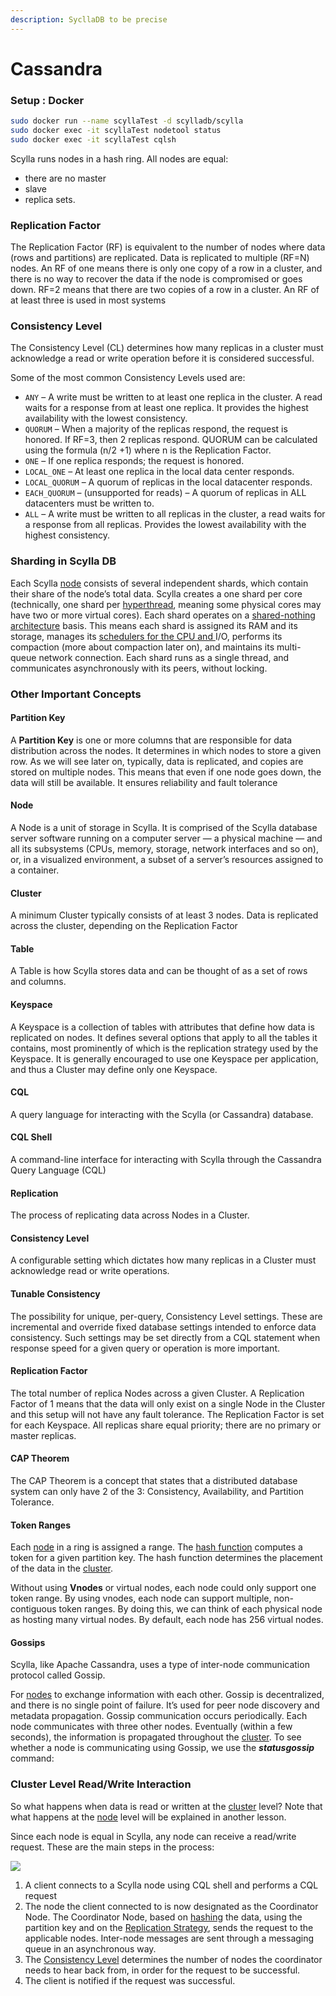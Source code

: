 ```yaml
---
description: SycllaDB to be precise
---
```


# Cassandra

### Setup : Docker

```bash
sudo docker run --name scyllaTest -d scylladb/scylla
sudo docker exec -it scyllaTest nodetool status
sudo docker exec -it scyllaTest cqlsh
```

Scylla runs nodes in a hash ring. All nodes are equal:

* there are no master
* slave
* replica sets.

### Replication Factor

The Replication Factor (RF) is equivalent to the number of nodes where data (rows and partitions) are replicated. Data is replicated to multiple (RF=N) nodes. An RF of one means there is only one copy of a row in a cluster, and there is no way to recover the data if the node is compromised or goes down. RF=2 means that there are two copies of a row in a cluster. An RF of at least three is used in most systems

### Consistency Level

The Consistency Level (CL) determines how many replicas in a cluster must acknowledge a read or write operation before it is considered successful.

Some of the most common Consistency Levels used are:

* `ANY` – A write must be written to at least one replica in the cluster. A read waits for a response from at least one replica. It provides the highest availability with the lowest consistency.
* `QUORUM` – When a majority of the replicas respond, the request is honored. If RF=3, then 2 replicas respond. QUORUM can be calculated using the formula (n/2 +1) where n is the Replication Factor.
* `ONE` – If one replica responds; the request is honored.
* `LOCAL_ONE` – At least one replica in the local data center responds.
* `LOCAL_QUORUM` – A quorum of replicas in the local datacenter responds.
* `EACH_QUORUM` – (unsupported for reads) – A quorum of replicas in ALL datacenters must be written to.
* `ALL` – A write must be written to all replicas in the cluster, a read waits for a response from all replicas. Provides the lowest availability with the highest consistency.

### Sharding in Scylla DB

Each Scylla [node](https://university.scylladb.com/topic/node/) consists of several independent shards, which contain their share of the node’s total data. Scylla creates a one shard per core (technically, one shard per [hyperthread](https://en.wikipedia.org/wiki/Hyper-threading), meaning some physical cores may have two or more virtual cores). Each shard operates on a [shared-nothing architecture](https://en.wikipedia.org/wiki/Shared-nothing\_architecture) basis. This means each shard is assigned its RAM and its storage, manages its [schedulers for the CPU and ](https://www.scylladb.com/2018/04/19/scylla-i-o-scheduler-3/)I/O, performs its compaction (more about compaction later on), and maintains its multi-queue network connection. Each shard runs as a single thread, and communicates asynchronously with its peers, without locking.

### Other Important Concepts

#### Partition Key

A **Partition Key** is one or more columns that are responsible for data distribution across the nodes. It determines in which nodes to store a given row. As we will see later on, typically, data is replicated, and copies are stored on multiple nodes. This means that even if one node goes down, the data will still be available. It ensures reliability and fault tolerance

#### Node

A Node is a unit of storage in Scylla. It is comprised of the Scylla database server software running on a computer server — a physical machine — and all its subsystems (CPUs, memory, storage, network interfaces and so on), or, in a visualized environment, a subset of a server’s resources assigned to a container.

#### Cluster

A minimum Cluster typically consists of at least 3 nodes. Data is replicated across the cluster, depending on the Replication Factor

#### Table

A Table is how Scylla stores data and can be thought of as a set of rows and columns.

#### Keyspace

A Keyspace is a collection of tables with attributes that define how data is replicated on nodes. It defines several options that apply to all the tables it contains, most prominently of which is the replication strategy used by the Keyspace. It is generally encouraged to use one Keyspace per application, and thus a Cluster may define only one Keyspace.

#### CQL

A query language for interacting with the Scylla (or Cassandra) database.

#### CQL Shell

A command-line interface for interacting with Scylla through the Cassandra Query Language (CQL)

#### Replication

The process of replicating data across Nodes in a Cluster.

#### Consistency Level

A configurable setting which dictates how many replicas in a Cluster must acknowledge read or write operations.

#### Tunable Consistency

The possibility for unique, per-query, Consistency Level settings. These are incremental and override fixed database settings intended to enforce data consistency. Such settings may be set directly from a CQL statement when response speed for a given query or operation is more important.

#### Replication Factor

The total number of replica Nodes across a given Cluster. A Replication Factor of 1 means that the data will only exist on a single Node in the Cluster and this setup will not have any fault tolerance. The Replication Factor is set for each Keyspace. All replicas share equal priority; there are no primary or master replicas.

#### CAP Theorem

The CAP Theorem is a concept that states that a distributed database system can only have 2 of the 3: Consistency, Availability, and Partition Tolerance.

#### Token Ranges

Each [node](https://university.scylladb.com/topic/node/) in a ring is assigned a range. The [hash function](https://en.wikipedia.org/wiki/Hash\_function) computes a token for a given partition key. The hash function determines the placement of the data in the [cluster](https://university.scylladb.com/topic/cluster-node-ring/).

Without using **Vnodes** or virtual nodes, each node could only support one token range. By using vnodes, each node can support multiple, non-contiguous token ranges. By doing this, we can think of each physical node as hosting many virtual nodes. By default, each node has 256 virtual nodes.

#### Gossips

Scylla, like Apache Cassandra, uses a type of inter-node communication protocol called Gossip.

For [nodes](https://university.scylladb.com/topic/node/) to exchange information with each other. Gossip is decentralized, and there is no single point of failure. It’s used for peer node discovery and metadata propagation. Gossip communication occurs periodically. Each node communicates with three other nodes. Eventually (within a few seconds), the information is propagated throughout the [cluster](https://university.scylladb.com/topic/cluster-node-ring/). To see whether a node is communicating using Gossip, we use the _**statusgossip**_ command:

### Cluster Level Read/Write Interaction

So what happens when data is read or written at the [cluster](https://university.scylladb.com/topic/cluster-node-ring/) level? Note that what happens at the [node](https://university.scylladb.com/topic/node/) level will be explained in another lesson.

Since each node is equal in Scylla, any node can receive a read/write request. These are the main steps in the process:

![](https://university.scylladb.com/wp-content/uploads/2019/01/Read\_Write\_Cluster\_Path.png)

1. A client connects to a Scylla node using CQL shell and performs a CQL request
2. The node the client connected to is now designated as the Coordinator Node. The Coordinator Node, based on [hashing](https://en.wikipedia.org/wiki/Hash\_function) the data, using the partition key and on the [Replication Strategy](https://university.scylladb.com/topic/replication-strategy/), sends the request to the applicable nodes. Inter-node messages are sent through a messaging queue in an asynchronous way.
3. The [Consistency Level](https://university.scylladb.com/topic/consistency-level-cl/) determines the number of nodes the coordinator needs to hear back from, in order for the request to be successful.
4. The client is notified if the request was successful.

